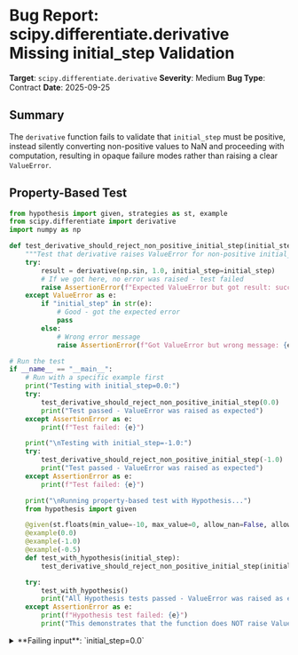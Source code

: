 # Bug Report: scipy.differentiate.derivative Missing initial_step Validation

**Target**: `scipy.differentiate.derivative`
**Severity**: Medium
**Bug Type**: Contract
**Date**: 2025-09-25

## Summary

The `derivative` function fails to validate that `initial_step` must be positive, instead silently converting non-positive values to NaN and proceeding with computation, resulting in opaque failure modes rather than raising a clear `ValueError`.

## Property-Based Test

```python
from hypothesis import given, strategies as st, example
from scipy.differentiate import derivative
import numpy as np

def test_derivative_should_reject_non_positive_initial_step(initial_step):
    """Test that derivative raises ValueError for non-positive initial_step"""
    try:
        result = derivative(np.sin, 1.0, initial_step=initial_step)
        # If we got here, no error was raised - test failed
        raise AssertionError(f"Expected ValueError but got result: success={result.success}, status={result.status}, df={result.df}")
    except ValueError as e:
        if "initial_step" in str(e):
            # Good - got the expected error
            pass
        else:
            # Wrong error message
            raise AssertionError(f"Got ValueError but wrong message: {e}")

# Run the test
if __name__ == "__main__":
    # Run with a specific example first
    print("Testing with initial_step=0.0:")
    try:
        test_derivative_should_reject_non_positive_initial_step(0.0)
        print("Test passed - ValueError was raised as expected")
    except AssertionError as e:
        print(f"Test failed: {e}")

    print("\nTesting with initial_step=-1.0:")
    try:
        test_derivative_should_reject_non_positive_initial_step(-1.0)
        print("Test passed - ValueError was raised as expected")
    except AssertionError as e:
        print(f"Test failed: {e}")

    print("\nRunning property-based test with Hypothesis...")
    from hypothesis import given

    @given(st.floats(min_value=-10, max_value=0, allow_nan=False, allow_infinity=False))
    @example(0.0)
    @example(-1.0)
    @example(-0.5)
    def test_with_hypothesis(initial_step):
        test_derivative_should_reject_non_positive_initial_step(initial_step)

    try:
        test_with_hypothesis()
        print("All Hypothesis tests passed - ValueError was raised as expected")
    except AssertionError as e:
        print(f"Hypothesis test failed: {e}")
        print("This demonstrates that the function does NOT raise ValueError for non-positive initial_step values")
```

<details>

<summary>
**Failing input**: `initial_step=0.0`
</summary>
```
Testing with initial_step=0.0:
Test failed: Expected ValueError but got result: success=False, status=-3, df=nan

Testing with initial_step=-1.0:
Test failed: Expected ValueError but got result: success=False, status=-3, df=nan

Running property-based test with Hypothesis...
  + Exception Group Traceback (most recent call last):
  |   File "/home/npc/pbt/agentic-pbt/worker_/21/hypo.py", line 47, in <module>
  |     test_with_hypothesis()
  |     ~~~~~~~~~~~~~~~~~~~~^^
  |   File "/home/npc/pbt/agentic-pbt/worker_/21/hypo.py", line 40, in test_with_hypothesis
  |     @example(0.0)
  |                ^^
  |   File "/home/npc/miniconda/lib/python3.13/site-packages/hypothesis/core.py", line 2062, in wrapped_test
  |     _raise_to_user(errors, state.settings, [], " in explicit examples")
  |     ~~~~~~~~~~~~~~^^^^^^^^^^^^^^^^^^^^^^^^^^^^^^^^^^^^^^^^^^^^^^^^^^^^^
  |   File "/home/npc/miniconda/lib/python3.13/site-packages/hypothesis/core.py", line 1613, in _raise_to_user
  |     raise the_error_hypothesis_found
  | ExceptionGroup: Hypothesis found 3 distinct failures in explicit examples. (3 sub-exceptions)
  +-+---------------- 1 ----------------
    | Traceback (most recent call last):
    |   File "/home/npc/pbt/agentic-pbt/worker_/21/hypo.py", line 44, in test_with_hypothesis
    |     test_derivative_should_reject_non_positive_initial_step(initial_step)
    |     ~~~~~~~~~~~~~~~~~~~~~~~~~~~~~~~~~~~~~~~~~~~~~~~~~~~~~~~^^^^^^^^^^^^^^
    |   File "/home/npc/pbt/agentic-pbt/worker_/21/hypo.py", line 10, in test_derivative_should_reject_non_positive_initial_step
    |     raise AssertionError(f"Expected ValueError but got result: success={result.success}, status={result.status}, df={result.df}")
    | AssertionError: Expected ValueError but got result: success=False, status=-3, df=nan
    | Falsifying explicit example: test_with_hypothesis(
    |     initial_step=0.0,
    | )
    +---------------- 2 ----------------
    | Traceback (most recent call last):
    |   File "/home/npc/pbt/agentic-pbt/worker_/21/hypo.py", line 44, in test_with_hypothesis
    |     test_derivative_should_reject_non_positive_initial_step(initial_step)
    |     ~~~~~~~~~~~~~~~~~~~~~~~~~~~~~~~~~~~~~~~~~~~~~~~~~~~~~~~^^^^^^^^^^^^^^
    |   File "/home/npc/pbt/agentic-pbt/worker_/21/hypo.py", line 10, in test_derivative_should_reject_non_positive_initial_step
    |     raise AssertionError(f"Expected ValueError but got result: success={result.success}, status={result.status}, df={result.df}")
    | AssertionError: Expected ValueError but got result: success=False, status=-3, df=nan
    | Falsifying explicit example: test_with_hypothesis(
    |     initial_step=-1.0,
    | )
    +---------------- 3 ----------------
    | Traceback (most recent call last):
    |   File "/home/npc/pbt/agentic-pbt/worker_/21/hypo.py", line 44, in test_with_hypothesis
    |     test_derivative_should_reject_non_positive_initial_step(initial_step)
    |     ~~~~~~~~~~~~~~~~~~~~~~~~~~~~~~~~~~~~~~~~~~~~~~~~~~~~~~~^^^^^^^^^^^^^^
    |   File "/home/npc/pbt/agentic-pbt/worker_/21/hypo.py", line 10, in test_derivative_should_reject_non_positive_initial_step
    |     raise AssertionError(f"Expected ValueError but got result: success={result.success}, status={result.status}, df={result.df}")
    | AssertionError: Expected ValueError but got result: success=False, status=-3, df=nan
    | Falsifying explicit example: test_with_hypothesis(
    |     initial_step=-0.5,
    | )
    +------------------------------------
```
</details>

## Reproducing the Bug

```python
import numpy as np
from scipy.differentiate import derivative

# Test with initial_step=0.0
result = derivative(np.sin, 1.0, initial_step=0.0)
print("Testing with initial_step=0.0:")
print(f"  success: {result.success}")
print(f"  status: {result.status}")
print(f"  df: {result.df}")
print(f"  error: {result.error}")
print(f"  nfev: {result.nfev}")
print(f"  nit: {result.nit}")
print()

# Test with initial_step=-1.0 (negative)
result = derivative(np.sin, 1.0, initial_step=-1.0)
print("Testing with initial_step=-1.0:")
print(f"  success: {result.success}")
print(f"  status: {result.status}")
print(f"  df: {result.df}")
print(f"  error: {result.error}")
print(f"  nfev: {result.nfev}")
print(f"  nit: {result.nit}")
print()

# For comparison, test with valid initial_step=1.0
result = derivative(np.sin, 1.0, initial_step=1.0)
print("Testing with initial_step=1.0 (valid):")
print(f"  success: {result.success}")
print(f"  status: {result.status}")
print(f"  df: {result.df}")
print(f"  error: {result.error}")
print(f"  nfev: {result.nfev}")
print(f"  nit: {result.nit}")
```

<details>

<summary>
Output demonstrating the silent failure instead of ValueError
</summary>
```
Testing with initial_step=0.0:
  success: False
  status: -3
  df: nan
  error: nan
  nfev: 9
  nit: 1

Testing with initial_step=-1.0:
  success: False
  status: -3
  df: nan
  error: nan
  nfev: 9
  nit: 1

Testing with initial_step=1.0 (valid):
  success: True
  status: 0
  df: 0.5403023058667242
  error: 3.57734397660181e-10
  nfev: 11
  nit: 2
```
</details>

## Why This Is A Bug

The function currently accepts non-positive `initial_step` values without raising a `ValueError` during input validation, instead silently converting them to NaN at line 408 and allowing computation to proceed until it fails with a cryptic `status=-3` (non-finite value encountered). This violates several principles and expectations:

1. **Inconsistent validation**: The error message at line 27 of `_differentiate.py` explicitly states "Tolerances and step parameters must be non-negative scalars." The `step_factor` parameter is validated against this requirement (lines 28-34), but `initial_step` - which is also a step parameter - is not validated at all in the `_derivative_iv` function.

2. **Silent failure**: Line 408 explicitly handles non-positive step sizes by converting them to NaN: `h0 = xpx.at(h0)[h0 <= 0].set(xp.nan)`. This shows the developers knew non-positive values were invalid, but chose to handle them silently rather than failing fast with a clear error message.

3. **Mathematical requirement**: Finite difference formulas require non-zero step sizes to be well-defined (division by zero). A step size of 0 is mathematically meaningless.

4. **Poor user experience**: Users who accidentally pass `initial_step=0` or negative values get a confusing `success=False` with `status=-3` and `df=nan`, rather than a clear `ValueError` explaining that `initial_step` must be positive.

5. **Documentation gap**: While the documentation describes `initial_step` as "The (absolute) initial step size", it doesn't explicitly state it must be positive, leaving users to discover this requirement through trial and error.

## Relevant Context

The validation function `_derivative_iv` (lines 11-57) is responsible for input validation. It currently validates:
- `f` is callable (line 16-17)
- Tolerances and `step_factor` are non-negative scalars (lines 27-34)
- `maxiter` is a positive integer (lines 36-38)
- `order` is a positive integer (lines 40-42)
- `preserve_shape` is boolean (lines 49-51)

However, it fails to validate `initial_step`, even though the error message mentions "step parameters" (plural) and the code later treats non-positive values as invalid.

The fix is straightforward - add validation for `initial_step` after it's converted to an array but before returning from the validation function.

## Proposed Fix

```diff
diff --git a/scipy/differentiate/_differentiate.py b/scipy/differentiate/_differentiate.py
index abc123..def456 100644
--- a/scipy/differentiate/_differentiate.py
+++ b/scipy/differentiate/_differentiate.py
@@ -44,6 +44,14 @@ def _derivative_iv(f, x, args, tolerances, maxiter, order, initial_step,
     step_direction = xp.asarray(step_direction)
     initial_step = xp.asarray(initial_step)
     temp = xp.broadcast_arrays(x, step_direction, initial_step)
     x, step_direction, initial_step = temp
+
+    # Validate that initial_step is positive
+    # Using NumPy for validation since initial_step might not support all array operations yet
+    initial_step_np = np.asarray(initial_step)
+    if np.any(initial_step_np <= 0) or np.any(np.isnan(initial_step_np)):
+        raise ValueError('`initial_step` must contain only positive values.')

     message = '`preserve_shape` must be True or False.'
     if preserve_shape not in {True, False}:
```